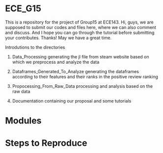 # ECE_G15
This is a repository for the project of Group15 at ECE143.
  Hi, guys, we are supposed to submit our codes and files here, where we can also comment and discuss.
  And I hope you can go through the tutorial before submitting your contributes.
  Thanks! May we have a great time. 
  
  Introdutions to the directories
  1. Data_Processing
  generating the jl file from steam website based on which we preprocess and analyze the data
  
  2. Dataframes_Generated_To_Analyze
  generating the dataframes according to their features and their ranks in the positive review ranking
  
  3. Propocessing_From_Raw_Data
  processing and analysis based on the raw data
  
  4. Documentation
  containing our proposal and some tutorials
  
  # Modules
  
  # Steps to Reproduce
